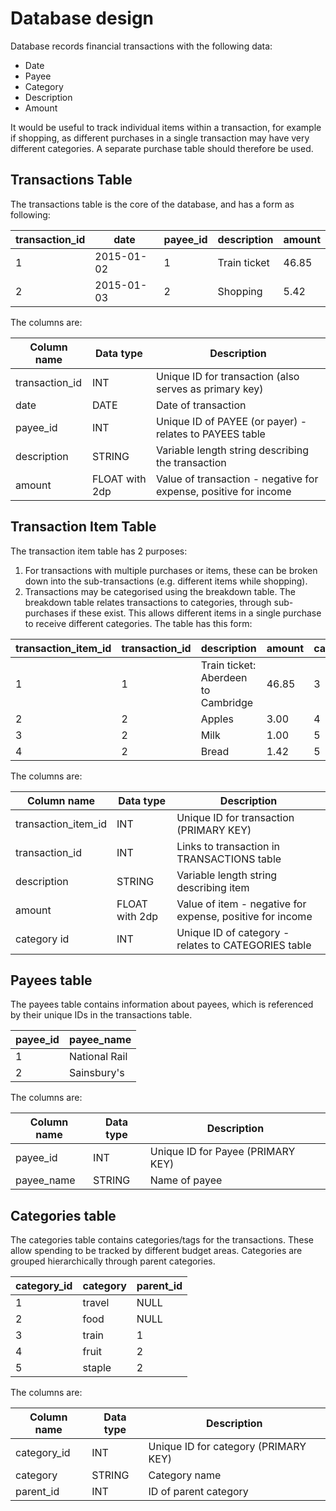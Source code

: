# Database design

Database records financial transactions with the following data:
- Date
- Payee
- Category
- Description
- Amount

It would be useful to track individual items within a transaction, for example
if shopping, as different purchases in a single transaction may have very
different categories. A separate purchase table should therefore be used.

## Transactions Table

The transactions table is the core of the database, and has a form as following:

| transaction_id |       date | payee_id | description  | amount |
|----------------|------------|----------|--------------|--------|
|              1 | 2015-01-02 |        1 | Train ticket |  46.85 |
|              2 | 2015-01-03 |        2 | Shopping     |   5.42 |

The columns are:

| Column name    | Data type      | Description                                                      |
|----------------|----------------|------------------------------------------------------------------|
| transaction_id | INT            | Unique ID for transaction (also serves as primary key)           |
| date           | DATE           | Date of transaction                                              |
| payee_id       | INT            | Unique ID of PAYEE (or payer) - relates to PAYEES table          |
| description    | STRING         | Variable length string describing the transaction                |
| amount         | FLOAT with 2dp | Value of transaction - negative for expense, positive for income |


## Transaction Item Table

The transaction item table has 2 purposes:
1. For transactions with multiple purchases or items, these can be broken down
   into the sub-transactions (e.g. different items while shopping).
2. Transactions may be categorised using the breakdown table. The breakdown
   table relates transactions to categories, through sub-purchases if these
   exist. This allows different items in a single purchase to receive different
   categories.
The table has this form:

<!-- [todo] - change categories to ints and use categories table -->
| transaction_item_id | transaction_id | description                         | amount | category_id |
|---------------------|----------------|-------------------------------------|--------|-------------|
|                   1 |              1 | Train ticket: Aberdeen to Cambridge |  46.85 |           3 |
|                   2 |              2 | Apples                              |   3.00 |           4 |
|                   3 |              2 | Milk                                |   1.00 |           5 |
|                   4 |              2 | Bread                               |   1.42 |           5 |

The columns are:

| Column name         | Data type      | Description                                               |
|---------------------|----------------|-----------------------------------------------------------|
| transaction_item_id | INT            | Unique ID for transaction (PRIMARY KEY)                   |
| transaction_id      | INT            | Links to transaction in TRANSACTIONS table                |
| description         | STRING         | Variable length string describing item                    |
| amount              | FLOAT with 2dp | Value of item - negative for expense, positive for income |
| category id         | INT            | Unique ID of category - relates to CATEGORIES table       |

## Payees table

The payees table contains information about payees, which is referenced by their
unique IDs in the transactions table.

| payee_id | payee_name    |
|----------|---------------|
|        1 | National Rail |
|        2 | Sainsbury's   |

The columns are:

| Column name | Data type | Description                       |
|-------------|-----------|-----------------------------------|
| payee_id    | INT       | Unique ID for Payee (PRIMARY KEY) |
| payee_name  | STRING    | Name of payee                     |

## Categories table

The categories table contains categories/tags for the transactions. These allow
spending to be tracked by different budget areas. Categories are grouped
hierarchically through parent categories.

| category_id | category | parent_id |
|-------------|----------|-----------|
|           1 | travel   |      NULL |
|           2 | food     |      NULL |
|           3 | train    |         1 |
|           4 | fruit    |         2 |
|           5 | staple   |         2 |

The columns are:

| Column name | Data type | Description                          |
|-------------|-----------|--------------------------------------|
| category_id | INT       | Unique ID for category (PRIMARY KEY) |
| category    | STRING    | Category name                        |
| parent_id   | INT       | ID of parent category                |
